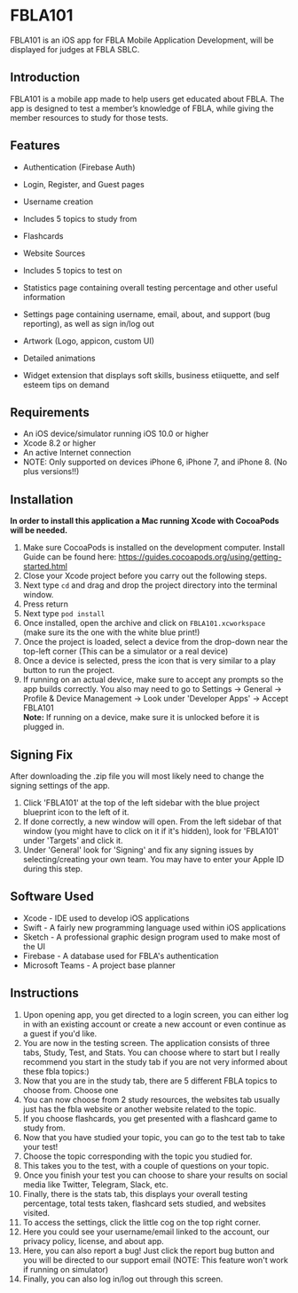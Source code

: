 FBLA101
===================

FBLA101 is an iOS app for FBLA Mobile Application Development, will be displayed for judges at FBLA SBLC.

Introduction
-------------
FBLA101 is a mobile app made to help users get educated about FBLA. The app is designed to test a member’s knowledge of FBLA, while giving the member resources to study for those tests.

Features
-------------

 - Authentication (Firebase Auth)
 - Login, Register, and Guest pages
 - Username creation
 
 - Includes 5 topics to study from
  - Flashcards
  - Website Sources
 - Includes 5 topics to test on
 
 - Statistics page containing overall testing percentage and other useful information
 - Settings page containing username, email, about, and support (bug reporting), as well as sign in/log out
 
 - Artwork (Logo, appicon, custom UI)
 - Detailed animations
 - Widget extension that displays soft skills, business etiiquette, and self esteem tips on demand
 
 Requirements
-------------
 - An iOS device/simulator running iOS 10.0 or higher
 - Xcode 8.2 or higher
 - An active Internet connection
 - NOTE: Only supported on devices iPhone 6, iPhone 7, and iPhone 8. (No plus versions!!)
 
 Installation
-------------
 **In order to install this application a Mac running Xcode with CocoaPods will be needed.**
 1. Make sure CocoaPods is installed on the development computer. Install Guide can be found here: https://guides.cocoapods.org/using/getting-started.html
 2. Close your Xcode project before you carry out the following steps.
 3. Next type `cd` and drag and drop the project directory into the terminal window.
 4. Press return
 5. Next type `pod install`
 6. Once installed, open the archive and click on `FBLA101.xcworkspace` (make sure its the one with the white blue print!)
 7.  Once the project is loaded, select a device from the drop-down near the top-left corner (This can be a simulator or a real device)
 8. Once a device is selected, press the icon that is very similar to a play button to run the project.
 9. If running on an actual device, make sure to accept any prompts so the app builds correctly. You also may need to go to Settings -> General -> Profile & Device Management -> Look under 'Developer Apps' -> Accept FBLA101<br>
**Note:** If running on a device, make sure it is unlocked before it is plugged in.


Signing Fix
-------------
After downloading the .zip file you will most likely need to change the signing settings of the app.
 1. Click 'FBLA101' at the top of the left sidebar with the blue project blueprint icon to the left of it.
 2. If done correctly, a new window will open. From the left sidebar of that window (you might have to click on it if it's hidden), look for 'FBLA101' under 'Targets' and click it.
 3. Under 'General' look for 'Signing' and fix any signing issues by selecting/creating your own team. You may have to enter your Apple ID during this step.
 
 
 Software Used
-------------

 - Xcode - IDE used to develop iOS applications
 - Swift - A fairly new programming language used within iOS applications
 - Sketch - A professional graphic design program used to make most of the UI
 - Firebase - A database used for FBLA's authentication
 - Microsoft Teams - A project base planner
 
 
  Instructions
-------------

1. Upon opening app, you get directed to a login screen, you can either log in with an existing account or create a new account or even continue as a guest if you'd like.
2. You are now in the testing screen. The application consists of three tabs, Study, Test, and Stats. You can choose where to start but I really recommend you start in the study tab if you are not very informed about these fbla topics:)
3. Now that you are in the study tab, there are 5 different FBLA topics to choose from. Choose one
4. You can now choose from 2 study resources, the websites tab usually just has the fbla website or another website related to the topic.
5. If you choose flashcards, you get presented with a flashcard game to study from.
6. Now that you have studied your topic, you can go to the test tab to take your test!
7. Choose the topic corresponding with the topic you studied for.
8. This takes you to the test, with a couple of questions on your topic. 
9. Once you finish your test you can choose to share your results on social media like Twitter, Telegram, Slack, etc.
10. Finally, there is the stats tab, this displays your overall testing percentage, total tests taken, flashcard sets studied, and websites visited.
11. To access the settings, click the little cog on the top right corner.
12. Here you could see your username/email linked to the account, our privacy policy, license, and about app.
13. Here, you can also report a bug! Just click the report bug button and you will be directed to our support email (NOTE: This feature won't work if running on simulator)
14. Finally, you can also log in/log out through this screen.
